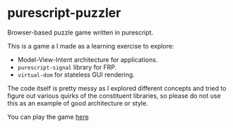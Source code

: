 # purescript-puzzler
Browser-based puzzle game written in purescript.

This is a game a I made as a learning exercise to explore:

* Model-View-Intent architecture for applications.
* `purescript-signal` library for FRP.
* `virtual-dom` for stateless GUI rendering.

The code itself is pretty messy as I explored different concepts and tried to
figure out various quirks of the constituent libraries, so please do not use
this as an example of good architecture or style.

You can play the game [here](http://fluffynukeit.github.io/purescript-puzzler/)
